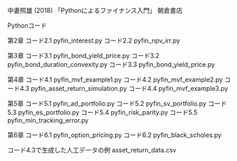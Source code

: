 中妻照雄 (2018)
「Pythonによるファイナンス入門」
朝倉書店

Pythonコード

第2章
コード2.1 pyfin_interest.py
コード2.2 pyfin_npv_irr.py

第3章
コード3.1 pyfin_bond_yield_price.py
コード3.2 pyfin_bond_duration_convexity.py
コード3.3 pyfin_bond_yield_price.py

第4章
コード4.1 pyfin_mvf_example1.py
コード4.2 pyfin_mvf_example2.py
コード4.3 pyfin_asset_return_simulation.py
コード4.4 pyfin_mvf_example3.py

第5章
コード5.1 pyfin_ad_portfolio.py
コード5.2 pyfin_sv_portfolio.py
コード5.3 pyfin_es_portfolio.py
コード5.4 pyfin_risk_parity.py
コード5.5 pyfin_min_tracking_error.py

第6章
コード6.1 pyfin_option_pricing.py
コード6.2 pyfin_black_scholes.py

コード4.3で生成した人工データの例
asset_return_data.csv
